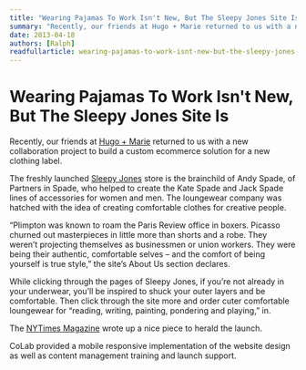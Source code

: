 ```yaml
---
title: "Wearing Pajamas To Work Isn't New, But The Sleepy Jones Site Is"
summary: "Recently, our friends at Hugo + Marie returned to us with a new collaboration project to build a custom ecommerce solution for a new clothing label."
date: 2013-04-18
authors: [Ralph]
readfullarticle: wearing-pajamas-to-work-isnt-new-but-the-sleepy-jones-site-is
---
```


# Wearing Pajamas To Work Isn't New, But The Sleepy Jones Site Is

Recently, our friends at [Hugo + Marie](http://www.hugoandmarie.com/) returned to us with a new collaboration project to build a custom ecommerce solution for a new clothing label.

The freshly launched [Sleepy Jones](http://sleepyjones.com/) store is the brainchild of Andy Spade, of Partners in Spade, who helped to create the Kate Spade and Jack Spade lines of accessories for women and men. The loungewear company was hatched with the idea of creating comfortable clothes for creative people.

“Plimpton was known to roam the Paris Review office in boxers. Picasso churned out masterpieces in little more than shorts and a robe. They weren’t projecting themselves as businessmen or union workers. They were being their authentic, comfortable selves – and the comfort of being yourself is true style,” the site’s About Us section declares.

While clicking through the pages of Sleepy Jones, if you’re not already in your underwear, you’ll be inspired to shuck your outer layers and be comfortable. Then click through the site more and order cuter comfortable loungewear for “reading, writing, painting, pondering and playing,” in.

The [NYTimes Magazine](http://tmagazine.blogs.nytimes.com/2013/04/18/sleepy-jones-ready-for-copy/) wrote up a nice piece to herald the launch.

CoLab provided a mobile responsive implementation of the website design as well as content management training and launch support.
